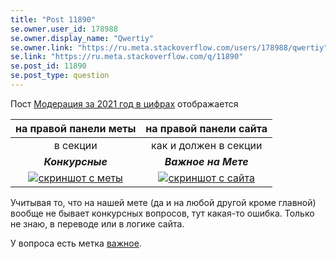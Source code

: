 ```yaml
---
title: "Post 11890"
se.owner.user_id: 178988
se.owner.display_name: "Qwertiy"
se.owner.link: "https://ru.meta.stackoverflow.com/users/178988/qwertiy"
se.link: "https://ru.meta.stackoverflow.com/q/11890"
se.post_id: 11890
se.post_type: question
---
```

<p>Пост <a href="https://ru.meta.stackoverflow.com/q/11876/178988">Модерация за 2021 год в цифрах</a> отображается</p>
<div class="s-table-container">
<table class="s-table">
<thead>
<tr>
<th style="text-align: center;">на правой панели меты</th>
<th style="text-align: center;">на правой панели сайта</th>
</tr>
</thead>
<tbody>
<tr>
<td style="text-align: center;">в секции</td>
<td style="text-align: center;">как и должен в секции</td>
</tr>
<tr>
<td style="text-align: center;"><em><strong>Конкурсные</strong></em></td>
<td style="text-align: center;"><em><strong>Важное на Мете</strong></em></td>
</tr>
<tr>
<td style="text-align: center;"><a href="https://i.stack.imgur.com/ffIfj.png" rel="nofollow noreferrer"><img src="https://i.stack.imgur.com/ffIfj.png" alt="скриншот с меты" /></a></td>
<td style="text-align: center;"><a href="https://i.stack.imgur.com/QKYCu.png" rel="nofollow noreferrer"><img src="https://i.stack.imgur.com/QKYCu.png" alt="скриншот с сайта" /></a></td>
</tr>
</tbody>
</table>
</div>
<p>Учитывая то, что на нашей мете (да и на любой другой кроме главной) вообще не бывает конкурсных вопросов, тут какая-то ошибка. Только не знаю, в переводе или в логике сайта.</p>
<p>У вопроса есть метка <a href="/questions/tagged/%d0%b2%d0%b0%d0%b6%d0%bd%d0%be%d0%b5" class="post-tag moderator-tag" title="показать вопросы с меткой [важное]" rel="tag">важное</a>.</p>
